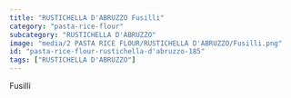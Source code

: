 ```yaml
---
title: "RUSTICHELLA D'ABRUZZO Fusilli"
category: "pasta-rice-flour"
subcategory: "RUSTICHELLA D'ABRUZZO"
image: "media/2 PASTA RICE FLOUR/RUSTICHELLA D'ABRUZZO/Fusilli.png"
id: "pasta-rice-flour-rustichella-d'abruzzo-185"
tags: ["RUSTICHELLA D'ABRUZZO"]
---
```


Fusilli
